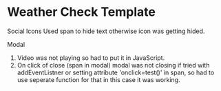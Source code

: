 Weather Check Template
===================

<!-- My Screen size is 1536px -->

Social Icons
Used span to hide text otherwise icon was getting hided.

Modal
1. Video was not playing so had to put it in JavaScript.
2. On click of close (span in modal) modal was not closing if tried with addEventListner or setting attribute 'onclick=test()' in span,
so had to use seperate function for that in this case it was working.
